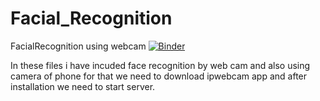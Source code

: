 # Facial_Recognition
FacialRecognition using webcam
[![Binder](https://mybinder.org/badge.svg)](https://mybinder.org/v2/gh/adityak2920/Facial_Recognition/master)


In these files i have incuded face recognition by web cam and also using camera of phone for that we need to download ipwebcam app and after installation we need to start server.
